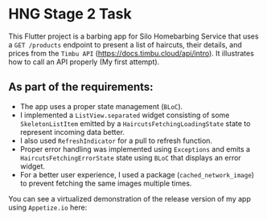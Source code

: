 # HNG Stage 2 Task

This Flutter project is a barbing app for Silo Homebarbing Service that uses a `GET /products` endpoint to present a list of haircuts, their details, and prices from the `Timbu API` (https://docs.timbu.cloud/api/intro). It illustrates how to call an API properly (My first attempt).


## As part of the requirements: 
- The app uses a proper state management (`BLoC`).
- I implemented a `ListView.separated` widget consisting of some `SkeletonListItem` emitted by a `HaircutsFetchingLoadingState` state to represent incoming data better.
- I also used `RefreshIndicator` for a pull to refresh function.
- Proper error handling was implemented using `Exceptions` and emits a `HaircutsFetchingErrorState` state using `BLoC` that displays an error widget.
- For a better user experience, I used a package (`cached_network_image`) to prevent fetching the same images multiple times.



You can see a virtualized demonstration of the release version of my app using `Appetize.io` here:
